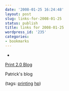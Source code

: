 ```yaml
---
date: '2008-01-25 16:24:48'
layout: post
slug: links-for-2008-01-25
status: publish
title: links for 2008-01-25
wordpress_id: '235'
categories:
- bookmarks
---
```



	
  * 
		

[Print 2.0 Blog](http://h20325.www2.hp.com/blogs/scaglia)


		

Patrick's blog


		

(tags: [printing](http://del.icio.us/eob/printing) [hp](http://del.icio.us/eob/hp))


	




